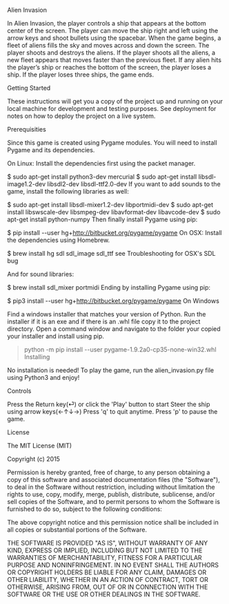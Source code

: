 Alien Invasion

In Alien Invasion, the player controls a ship that appears at the bottom center of the screen. The player can move the ship right and left using the arrow keys and shoot bullets using the spacebar. When the game begins, a fleet of aliens fills the sky and moves across and down the screen. The player shoots and destroys the aliens. If the player shoots all the aliens, a new fleet appears that moves faster than the previous fleet. If any alien hits the player’s ship or reaches the bottom of the screen, the player loses a ship. If the player loses three ships, the game ends.

Getting Started

These instructions will get you a copy of the project up and running on your local machine for development and testing purposes. See deployment for notes on how to deploy the project on a live system.

Prerequisities

Since this game is created using Pygame modules. You will need to install Pygame and its dependencies.

On Linux: Install the dependencies first using the packet manager.

$ sudo apt-get install python3-dev mercurial
$ sudo apt-get install libsdl-image1.2-dev libsdl2-dev libsdl-ttf2.0-dev
If you want to add sounds to the game, install the following libraries as well:

$ sudo apt-get install libsdl-mixer1.2-dev libportmidi-dev
$ sudo apt-get install libswscale-dev libsmpeg-dev libavformat-dev libavcode-dev
$ sudo apt-get install python-numpy
Then finally install Pygame using pip:

$ pip install --user hg+http://bitbucket.org/pygame/pygame
On OSX: Install the dependencies using Homebrew.

$ brew install hg sdl sdl_image sdl_ttf
see Troubleshooting for OSX's SDL bug

And for sound libraries:

$ brew install sdl_mixer portmidi
Ending by installing Pygame using pip:

$ pip3 install --user hg+http://bitbucket.org/pygame/pygame
On Windows

Find a windows installer that matches your version of Python. Run the installer if it is an exe and if there is an .whl file copy it to the project directory. Open a command window and navigate to the folder your copied your installer and install using pip.

> python -m pip install --user pygame-1.9.2a0-cp35-none-win32.whl
Installing

No installation is needed! To play the game, run the alien_invasion.py file using Python3 and enjoy!

Controls

Press the Return key(⏎) or click the 'Play' button to start
Steer the ship using arrow keys(←↑↓→)
Press 'q' to quit anytime.
Press 'p' to pause the game.

License

The MIT License (MIT)

Copyright (c) 2015

Permission is hereby granted, free of charge, to any person obtaining a copy of this software and associated documentation files (the "Software"), to deal in the Software without restriction, including without limitation the rights to use, copy, modify, merge, publish, distribute, sublicense, and/or sell copies of the Software, and to permit persons to whom the Software is furnished to do so, subject to the following conditions:

The above copyright notice and this permission notice shall be included in all copies or substantial portions of the Software.

THE SOFTWARE IS PROVIDED "AS IS", WITHOUT WARRANTY OF ANY KIND, EXPRESS OR IMPLIED, INCLUDING BUT NOT LIMITED TO THE WARRANTIES OF MERCHANTABILITY, FITNESS FOR A PARTICULAR PURPOSE AND NONINFRINGEMENT. IN NO EVENT SHALL THE AUTHORS OR COPYRIGHT HOLDERS BE LIABLE FOR ANY CLAIM, DAMAGES OR OTHER LIABILITY, WHETHER IN AN ACTION OF CONTRACT, TORT OR OTHERWISE, ARISING FROM, OUT OF OR IN CONNECTION WITH THE SOFTWARE OR THE USE OR OTHER DEALINGS IN THE SOFTWARE.
